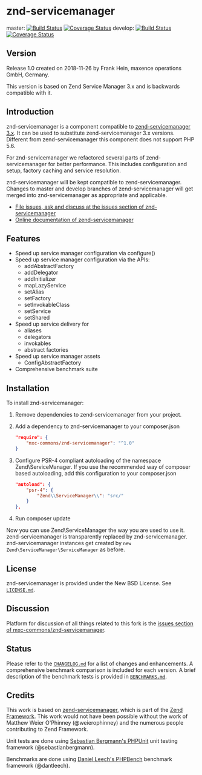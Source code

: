 # znd-servicemanager

master:
[![Build Status](https://travis-ci.org/mxc-commons/znd-servicemanager.svg?branch=master)](https://travis-ci.org/mxc-commons/znd-servicemanager)
[![Coverage Status](https://coveralls.io/repos/github/mxc-commons/znd-servicemanager/badge.svg?branch=master)](https://coveralls.io/github/mxc-commons/znd-servicemanager?branch=master)
develop:
[![Build Status](https://travis-ci.org/mxc-commons/znd-servicemanager.svg?branch=develop)](https://travis-ci.org/mxc-commons/znd-servicemanager)
[![Coverage Status](https://coveralls.io/repos/github/mxc-commons/znd-servicemanager/badge.svg?branch=develop)](https://coveralls.io/github/mxc-commons/znd-servicemanager?branch=develop)

## Version

Release 1.0 created on 2018-11-26 by Frank Hein, maxence operations GmbH, Germany.

This version is based on Zend Service Manager 3.x and is backwards compatible with it.

## Introduction

znd-servicemanager is a component compatible to [zend-servicemanager  3.x](https://github.com/zendframework/zend-servicemanager "zend-servicemanager"). It can be used to substitute zend-servicemanager 3.x versions.
Different from zend-servicemanager this component does not support PHP 5.6.

For znd-servicemanager we refactored several parts of zend-servicemanager for better performance. This includes configuration and setup, factory caching and service resolution.

znd-servicemanager will be kept compatible to zend-servicemanager. Changes to master and develop branches of zend-servicemanager will get merged into znd-servicemanager as appropriate and applicable.

- [File issues, ask and discuss at the issues section of znd-servicemanager](https://github.com/mxc-commons/znd-servicemanager/issues)
- [Online documentation of zend-servicemanager](https://docs.zendframework.com/zend-servicemanager)

## Features

* Speed up service manager configuration via configure()
* Speed up service manager configuration via the APIs:
    * addAbstractFactory
    * addDelegator
    * addInitializer
    * mapLazyService
    * setAlias
    * setFactory
    * setInvokableClass
    * setService
    * setShared
* Speed up service delivery for
    * aliases
    * delegators
    * invokables
    * abstract factories
* Speed up service manager assets
    * ConfigAbstractFactory
* Comprehensive benchmark suite

## Installation

To install znd-servicemanager: 

1. Remove dependencies to zend-servicemanager from your project.

1. Add a dependency to znd-servicemanager to your composer.json

    ```json
    "require": {
        "mxc-commons/znd-servicemanager": "^1.0"
    }
    ```

2. Configure PSR-4 compliant autoloading of the namespace Zend\ServiceManager. If you use the recommended way of composer based autoloading, add this configuration to your composer.json

    ```json
    "autoload": {
        "psr-4": {
            "Zend\\ServiceManager\\": "src/"
        }
    },
    ```

3. Run composer update

Now you can use Zend\ServiceManager the way you are used to use it. zend-servicemanager is transparently replaced by znd-servicemanager. znd-servicemanager
instances get created by `new Zend\ServiceManager\ServiceManager` as before.

## License

znd-servicemanager is provided under the New BSD License. See [`LICENSE.md`](LICENSE.md).

## Discussion

Platform for discussion of all things related to this fork is the [issues section of mxc-commons/znd-servicemanager](https://github.com/mxc-commons/znd-servicemanager/issues).

## Status

Please refer to the [`CHANGELOG.md`](CHANGELOG.md) for a list of changes and enhancements. A comprehensive benchmark comparison is included for
each version. A brief description of the benchmark tests is provided in [`BENCHMARKS.md`](BENCHMARKS.md).

## Credits

This work is based on [zend-servicemanager](https://github.com/zendframework/zend-servicemanager), which is part of the [Zend Framework](https://github.com/zendframework/zendframework). This work would not have been possible without the work of Matthew Weier O'Phinney (@weierophinney) and the numerous people contributing to Zend Framework.

Unit tests are done using  [Sebastian Bergmann's PHPUnit](https://github.com/sebastianbergmann/phpunit) unit testing framework (@sebastianbergmann).

Benchmarks are done using [Daniel Leech's PHPBench](https://github.com/phpbench/phpbench) benchmark framework (@dantleech).
